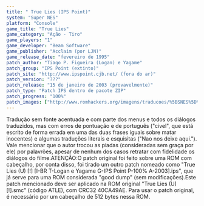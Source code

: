 ```yaml
---
title: " True Lies (IPS Point)"
system: "Super NES"
platform: "Console"
game_title: "True Lies"
game_category: "Ação - Tiro"
game_players: "1"
game_developer: "Beam Software"
game_publisher: "Acclaim (por LJN)"
game_release_date: "fevereiro de 1995"
patch_author: "Tiago P. Figueira (Logan) e Yagame"
patch_group: "IPS Point (extinto)"
patch_site: "http://www.ipspoint.cjb.net/ (fora do ar)"
patch_version: "???"
patch_release: "15 de janeiro de 2003 (provavelmente)"
patch_type: "Patch IPS dentro de pacote ZIP"
patch_progress: "100%"
patch_images: ["http://www.romhackers.org/imagens/traducoes/%5BSNES%5D%20True%20Lies%20-%20IPS%20Point%20-%201.png","http://www.romhackers.org/imagens/traducoes/%5BSNES%5D%20True%20Lies%20-%20IPS%20Point%20-%202.png","http://www.romhackers.org/imagens/traducoes/%5BSNES%5D%20True%20Lies%20-%20IPS%20Point%20-%203.png"]
---
```

Tradução sem fonte acentuada e com parte dos menus e todos os diálogos traduzidos, mas com erros de pontuação e de português ("civel", que está escrito de forma errada em uma das duas frases iguais sobre matar inocentes) e algumas traduções literais e esquisitas ("Nao nos deixe aqui."). Vale mencionar que o autor trocou as piadas (consideradas sem graça por ele) por palavrões, apesar de nenhum dos casos retratar com fidelidade os diálogos do filme.ATENÇÃO:O patch original foi feito sobre uma ROM com cabeçalho, por conta disso, foi tirado um outro patch nomeado como "True Lies (U) [!] [I-BR T-Logan e Yagame G-IPS Point P-100% A-2003].ips", que já serve para uma ROM considerada "good dump" (sem modificações).Este patch mencionado deve ser aplicado na ROM original "True Lies (U) [!].smc" (código ATLE), com CRC32 40CA49AE. Para usar o patch original, é necessário por um cabeçalho de 512 bytes nessa ROM.